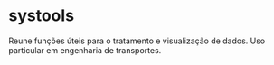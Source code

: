 # systools
Reune funções úteis para o tratamento e visualização de dados. Uso particular em engenharia de transportes.
